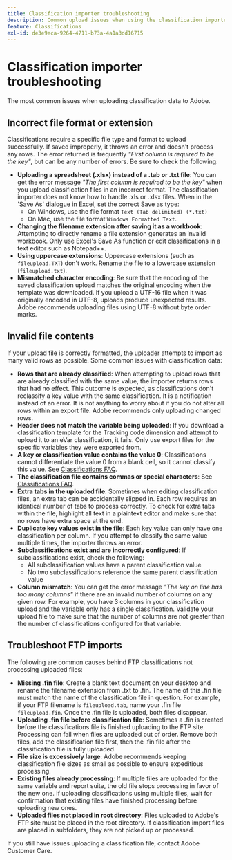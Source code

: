 ```yaml
---
title: Classification importer troubleshooting
description: Common upload issues when using the classification importer.
feature: Classifications
exl-id: de3e9eca-9264-4711-b73a-4a1a3dd16715
---
```

# Classification importer troubleshooting

The most common issues when uploading classification data to Adobe.

## Incorrect file format or extension

Classifications require a specific file type and format to upload successfully. If saved improperly, it throws an error and doesn't process any rows. The error returned is frequently *"First column is required to be the key"*, but can be any number of errors. Be sure to check the following:

* **Uploading a spreadsheet (.xlsx) instead of a .tab or .txt file**: You can get the error message *"The first column is required to be the key"* when you upload classification files in an incorrect format. The classification importer does not know how to handle .xls or .xlsx files. When in the 'Save As' dialogue in Excel, set the correct Save as type:
  * On Windows, use the file format `Text (Tab delimited) (*.txt)`
  * On Mac, use the file format `Windows Formatted Text`.
* **Changing the filename extension after saving it as a workbook**: Attempting to directly rename a file extension generates an invalid workbook. Only use Excel's Save As function or edit classifications in a text editor such as Notepad++.
* **Using uppercase extensions**: Uppercase extensions (such as `fileupload.TXT`) don't work. Rename the file to a lowercase extension (`fileupload.txt`).
* **Mismatched character encoding**: Be sure that the encoding of the saved classification upload matches the original encoding when the template was downloaded. If you upload a UTF-16 file when it was originally encoded in UTF-8, uploads produce unexpected results. Adobe recommends uploading files using UTF-8 without byte order marks.

## Invalid file contents

If your upload file is correctly formatted, the uploader attempts to import as many valid rows as possible. Some common issues with classification data:

* **Rows that are already classified**: When attempting to upload rows that are already classified with the same value, the importer returns rows that had no effect. This outcome is expected, as classifications don't reclassify a key value with the same classification. It is a notification instead of an error. It is not anything to worry about if you do not alter all rows within an export file. Adobe recommends only uploading changed rows.
* **Header does not match the variable being uploaded**: If you download a classification template for the Tracking code dimension and attempt to upload it to an eVar classification, it fails. Only use export files for the specific variables they were exported from.
* **A key or classification value contains the value 0**: Classifications cannot differentiate the value 0 from a blank cell, so it cannot classify this value. See [Classifications FAQ](../faq.md).
* **The classification file contains commas or special characters**: See [Classifications FAQ](../faq.md).
* **Extra tabs in the uploaded file**: Sometimes when editing classification files, an extra tab can be accidentally slipped in. Each row requires an identical number of tabs to process correctly. To check for extra tabs within the file, highlight all text in a plaintext editor and make sure that no rows have extra space at the end.
* **Duplicate key values exist in the file**: Each key value can only have one classification per column. If you attempt to classify the same value multiple times, the importer throws an error.
* **Subclassifications exist and are incorrectly configured**: If subclassifications exist, check the following:
  * All subclassification values have a parent classification value
  * No two subclassifications reference the same parent classification value
* **Column mismatch**: You can get the error message *"The key on line has too many columns"* if there are an invalid number of columns on any given row. For example, you have 3 columns in your classification upload and the variable only has a single classification. Validate your upload file to make sure that the number of columns are not greater than the number of classifications configured for that variable.

## Troubleshoot FTP imports

The following are common causes behind FTP classifications not processing uploaded files:

* **Missing .fin file**: Create a blank text document on your desktop and rename the filename extension from .txt to .fin. The name of this .fin file must match the name of the classification file in question. For example, if your FTP filename is `fileupload.tab`, name your .fin file `fileupload.fin`. Once the .fin file is uploaded, both files disappear.
* **Uploading .fin file before classification file**: Sometimes a .fin is created before the classifications file is finished uploading to the FTP site. Processing can fail when files are uploaded out of order. Remove both files, add the classification file first, then the .fin file after the classification file is fully uploaded.
* **File size is excessively large**: Adobe recommends keeping classification file sizes as small as possible to ensure expeditious processing.
* **Existing files already processing**: If multiple files are uploaded for the same variable and report suite, the old file stops processing in favor of the new one. If uploading classifications using multiple files, wait for confirmation that existing files have finished processing before uploading new ones.
* **Uploaded files not placed in root directory**: Files uploaded to Adobe's FTP site must be placed in the root directory. If classification import files are placed in subfolders, they are not picked up or processed. 

If you still have issues uploading a classification file, contact Adobe Customer Care.
